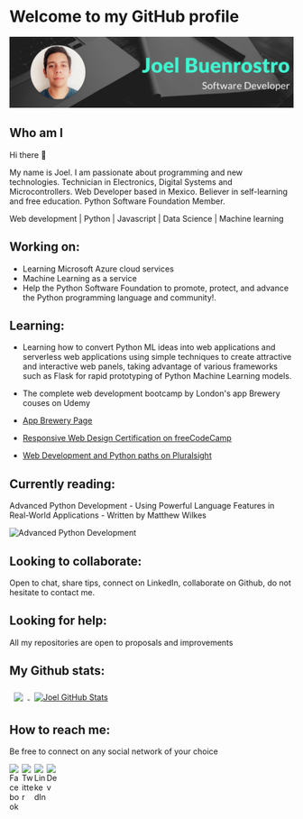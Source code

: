 # Welcome to my GitHub profile

![Cover image](images/Banner.png)

## Who am I

Hi there 👋

My name is Joel. I am passionate about programming and new technologies. Technician in Electronics, Digital Systems and Microcontrollers.
Web Developer based in Mexico. Believer in self-learning and free education. Python Software Foundation Member.

Web development | Python | Javascript | Data Science | Machine learning

## Working on:

- Learning Microsoft Azure cloud services
- Machine Learning as a service
- Help the Python Software Foundation to promote, protect, and advance the Python programming language and community!.

## Learning:

- Learning how to convert Python ML ideas into web applications and serverless web applications using simple techniques to create attractive and interactive web panels, taking advantage of various frameworks such as Flask for rapid prototyping of Python Machine Learning models.

- The complete web development bootcamp by London's app Brewery couses on Udemy
- [App Brewery Page](https://www.appbrewery.co/p/the-complete-web-development-course)

- [Responsive Web Design Certification on freeCodeCamp](https://www.freecodecamp.org/joelbuenrostro)

- [Web Development and Python paths on Pluralsight](https://app.pluralsight.com/profile/joel-buenrostro)

## Currently reading:

Advanced Python Development - Using Powerful Language Features in Real-World Applications - Written by Matthew Wilkes

![Advanced Python Development](https://media.springernature.com/w153/springer-static/cover/book/9781484257937.jpg)

## Looking to collaborate:

Open to chat, share tips, connect on LinkedIn, collaborate on Github, do not hesitate to contact me.

## Looking for help:

All my repositories are open to proposals and improvements

## My Github stats:

<a href="https://github.com/JoelBuenrostro">
  <img align="center" style="margin:0.5rem" src="https://github-readme-stats.vercel.app/api/top-langs/?username=JoelBuenrostro&hide=html,css&title_color=ffffff&text_color=c9cacc&icon_color=4AB197&bg_color=1A2B34" />
</a>

<a href="https://github.com/JoelBuenrostro">
  <img align="center" style="margin:0.5rem" src="https://github-readme-stats.vercel.app/api?username=JoelBuenrostro&show_icons=true&line_height=27&count_private=true&title_color=ffffff&text_color=c9cacc&icon_color=4AB097&bg_color=1A2B34" alt="Joel GitHub Stats" />
</a>

## How to reach me:

Be free to connect on any social network of your choice

[<img align="left" alt="Facebook" width="22px" src="https://cdn.jsdelivr.net/npm/simple-icons@3.4.0/icons/facebook.svg" />][facebook]

[<img align="left" alt="Twitter" width="22px" src="https://cdn.jsdelivr.net/npm/simple-icons@v3/icons/twitter.svg" />][twitter]

[<img align="left" alt="LinkedIn" width="22px" src="https://cdn.jsdelivr.net/npm/simple-icons@v3/icons/linkedin.svg" />][linkedin]

[<img align="left" alt="Dev" width="22px" src="https://d2fltix0v2e0sb.cloudfront.net/dev-badge.svg" />][dev]

[facebook]: https://www.facebook.com/jesusjoelb/
[twitter]: https://twitter.com/esteGeek
[linkedin]: https://www.linkedin.com/in/joelbuenrostro/
[dev]: https://dev.to/joelbuenrostro
